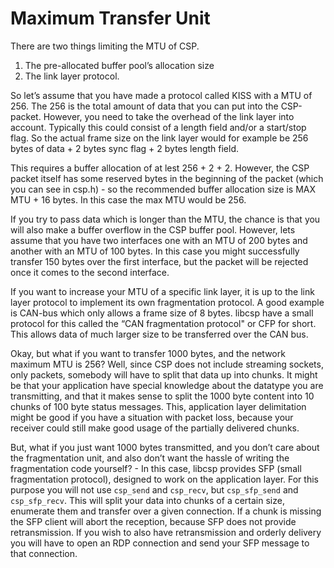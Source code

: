 # Maximum Transfer Unit

There are two things limiting the MTU of CSP.

1.  The pre-allocated buffer pool’s allocation size
2.  The link layer protocol.

So let’s assume that you have made a protocol called KISS with a MTU
of 256. The 256 is the total amount of data that you can put into the
CSP-packet. However, you need to take the overhead of the link layer
into account. Typically this could consist of a length field and/or a
start/stop flag. So the actual frame size on the link layer would for
example be 256 bytes of data + 2 bytes sync flag + 2 bytes length field.

This requires a buffer allocation of at lest 256 + 2 + 2. However, the
CSP packet itself has some reserved bytes in the beginning of the packet
(which you can see in csp.h) - so the recommended buffer allocation size
is MAX MTU + 16 bytes. In this case the max MTU would be 256.

If you try to pass data which is longer than the MTU, the chance is that
you will also make a buffer overflow in the CSP buffer pool. However,
lets assume that you have two interfaces one with an MTU of 200 bytes
and another with an MTU of 100 bytes. In this case you might
successfully transfer 150 bytes over the first interface, but the packet
will be rejected once it comes to the second interface.

If you want to increase your MTU of a specific link layer, it is up to
the link layer protocol to implement its own fragmentation protocol. A
good example is CAN-bus which only allows a frame size of 8 bytes.
libcsp have a small protocol for this called the “CAN fragmentation
protocol" or CFP for short. This allows data of much larger size to be
transferred over the CAN bus.

Okay, but what if you want to transfer 1000 bytes, and the network
maximum MTU is 256? Well, since CSP does not include streaming sockets,
only packets, somebody will have to split that data up into chunks. It
might be that your application have special knowledge about the datatype
you are transmitting, and that it makes sense to split the 1000 byte
content into 10 chunks of 100 byte status messages. This, application
layer delimitation might be good if you have a situation with packet
loss, because your receiver could still make good usage of the partially
delivered chunks.

But, what if you just want 1000 bytes transmitted, and you don’t care
about the fragmentation unit, and also don’t want the hassle of writing
the fragmentation code yourself? - In this case, libcsp provides SFP
(small fragmentation protocol), designed to work on the application
layer. For this purpose you will not use `csp_send` and `csp_recv`, but
`csp_sfp_send` and `csp_sfp_recv`. This will split your data into chunks
of a certain size, enumerate them and transfer over a given connection.
If a chunk is missing the SFP client will abort the reception, because
SFP does not provide retransmission. If you wish to also have
retransmission and orderly delivery you will have to open an RDP
connection and send your SFP message to that connection.
